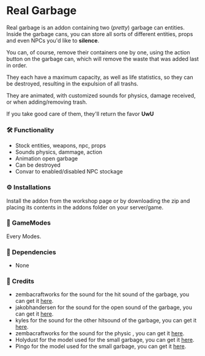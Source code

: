 # Real Garbage

Real garbage is an addon containing two (_pretty_) garbage can entities.<br>
Inside the garbage cans, you can store all sorts of different entities, props and even NPCs you'd like to **silence**.

You can, of course, remove their containers one by one, using the action button on the garbage can, which will remove the waste that was added last in order.

They each have a maximum capacity, as well as life statistics, so they can be destroyed, resulting in the expulsion of all trashs.

They are animated, with customized sounds for physics, damage received, or when adding/removing trash.

If you take good care of them, they'll return the favor **UwU**

### 🛠️ Functionality

* Stock entities, weapons, npc, props
* Sounds physics, dammage, action
* Animation open garbage
* Can be destroyed
* Convar to enabled/disabled NPC stockage


### ⚙️ Installations

Install the addon from the workshop page or by downloading the zip and placing its contents in the addons folder on your server/game.

### 🧩 GameModes

Every Modes.

### 📌 Dependencies

- None

### 🤝 Credits

* zembacraftworks for the sound for the hit sound of the garbage, you can get it [here](https://freesound.org/people/zembacraftworks/sounds/427390/).
* jakobhandersen for the sound for the open sound of the garbage, you can get it [here](https://freesound.org/people/jakobhandersen/sounds/482207/).
* kyles for the sound for the other hitsound of the garbage, you can get it [here](https://freesound.org/people/kyles/sounds/637581/).
* zembacraftworks for the sound for the physic , you can get it [here](https://freesound.org/people/Garuda1982/sounds/632479/).
* Holydust for the model used for the small garbage, you can get it [here](https://sketchfab.com/3d-models/trash-can-576e6bcadb764bb5ad91bf48d93a95a5).
* Pingo for the model used for the small garbage, you can get it [here](https://sketchfab.com/3d-models/painted-garbage-container-080d3972f0eb4a9f9c4dc2e6b276e32f).
